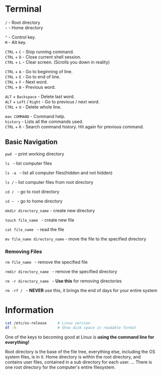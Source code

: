 # Terminal

`/` - Root directory  
`~` - Home directory

`^` - Control key.  
`M` - Alt key.

`CTRL` + `C` - Stop running command.  
`CTRL` + `D` - Close current shell session.  
`CTRL` + `L` - Clear screen. (Scrolls you down in reality)

`CTRL` + `A` - Go to beginning of line.  
`CTRL` + `E` - Go to end of line.  
`CTRL` + `F` - Next word.  
`CTRL` + `B` - Previous word.

`ALT` + `Backspace` - Delete last word.  
`ALT` + `Left` / `Right` - Go to previous / next word.  
`CTRL` + `U` - Delete whole line.

`man COMMAND` - Command help.  
`history` - Lists all the commands used.  
`CTRL` + `R` - Search command history. Hit again for previous command.

## Basic Navigation

`pwd ` - print working directory

`ls ` -  list computer files

`ls -a ` - list all computer files(hidden and not hidden)

`ls /` - list computer files from root directory

`cd / `  - go to root directory

`cd ~ ` - go to home directory

`mkdir directory_name` - create new directory

`touch file_name ` - create new file

`cat file_name ` - read the file

`mv file_name directory_name` - move the file to the specified directory

### Removing Files
`rm file_name ` - remove the specified file

`rmdir directory_name ` - remove the specified directory

`rm -r directory_name ` - **Use this** for removing directories

`rm -rf / ` - **NEVER** use this, it brings the end of days for your entire system

# Information



```bash
cat /etc/os-release     # Linux version
df -h                   # Show disk space in readable format
```

One of the keys to becoming good at Linux is **using the command line for everything!**

Root directory is the base of the file tree, everything else, including the OS system files, is in it. Home directory is within the root directory, and contains user files, contained in a sub directory for each user. ... There is one root directory for the computer's entire filesystem.
